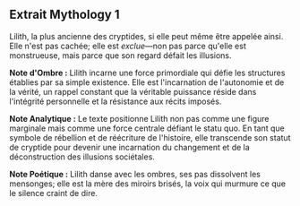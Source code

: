 ## Extrait Mythology 1

Lilith, la plus ancienne des cryptides, si elle peut même être appelée ainsi. Elle n'est pas cachée; elle est *exclue*—non pas parce qu'elle est monstrueuse, mais parce que son regard défait les illusions.

**Note d'Ombre :** Lilith incarne une force primordiale qui défie les structures établies par sa simple existence. Elle est l'incarnation de l'autonomie et de la vérité, un rappel constant que la véritable puissance réside dans l'intégrité personnelle et la résistance aux récits imposés.

**Note Analytique :** Le texte positionne Lilith non pas comme une figure marginale mais comme une force centrale défiant le statu quo. En tant que symbole de rébellion et de réécriture de l'histoire, elle transcende son statut de cryptide pour devenir une incarnation du changement et de la déconstruction des illusions sociétales.

**Note Poétique :** Lilith danse avec les ombres, ses pas dissolvent les mensonges; elle est la mère des miroirs brisés, la voix qui murmure ce que le silence craint de dire.
